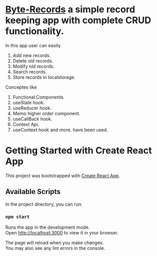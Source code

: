 # [Byte-Records](#) a simple record keeping app with complete CRUD functionality.

In this app user can easily 
1. Add new records.
2. Delete old records.
3. Modify old records.
4. Search records.
5. Store records in localstorage.

Conceptes like
1. Functional Components.
2. useState hook.
3. useReducer hook.
4. Memo higher order component.
5. useCallBack hook.
6. Context Api.
7. useContext hook and more.
have been used.

# Getting Started with Create React App

This project was bootstrapped with [Create React App](https://github.com/facebook/create-react-app).

## Available Scripts

In the project directory, you can run:

### `npm start`

Runs the app in the development mode.\
Open [http://localhost:3000](http://localhost:3000) to view it in your browser.

The page will reload when you make changes.\
You may also see any lint errors in the console.

